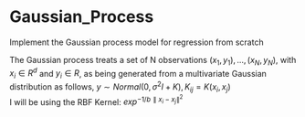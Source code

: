 # Gaussian_Process
Implement the Gaussian process model for regression from scratch

The Gaussian process treats a set of N observations $(x_1, y_1), . . . , (x_N , y_N)$, with $x_i ∈ R^d$ and $y_i ∈ R$, as being generated from a multivariate Gaussian distribution as follows,
$y∼Normal(0, σ^2I + K), K_{ij} =K(x_i,x_j)$  
I will be using the RBF Kernel: $exp^{−1/b ∥x_i−x_j∥^2}$